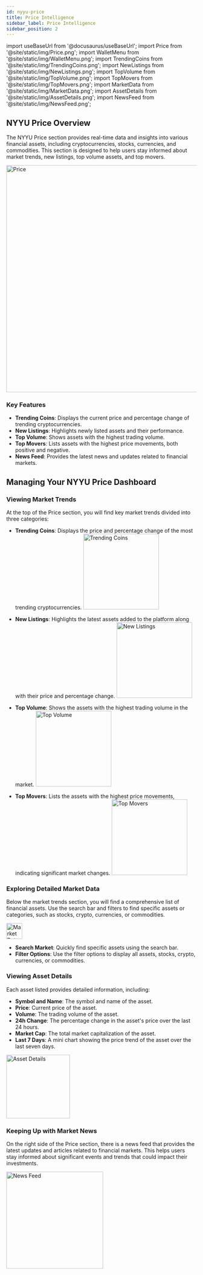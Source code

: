 ```yaml
---
id: nyyu-price
title: Price Intelligence
sidebar_label: Price Intelligence
sidebar_position: 2
---
```


import useBaseUrl from '@docusaurus/useBaseUrl';
import Price from '@site/static/img/Price.png';
import WalletMenu from '@site/static/img/WalletMenu.png';
import TrendingCoins from '@site/static/img/TrendingCoins.png';
import NewListings from '@site/static/img/NewListings.png';
import TopVolume from '@site/static/img/TopVolume.png';
import TopMovers from '@site/static/img/TopMovers.png';
import MarketData from '@site/static/img/MarketData.png';
import AssetDetails from '@site/static/img/AssetDetails.png';
import NewsFeed from '@site/static/img/NewsFeed.png';


## NYYU Price Overview

The NYYU Price section provides real-time data and insights into various financial assets, including cryptocurrencies, stocks, currencies, and commodities. This section is designed to help users stay informed about market trends, new listings, top volume assets, and top movers.

<img src={Price} alt="Price" height="600" />

### Key Features

- **Trending Coins**: Displays the current price and percentage change of trending cryptocurrencies.
- **New Listings**: Highlights newly listed assets and their performance.
- **Top Volume**: Shows assets with the highest trading volume.
- **Top Movers**: Lists assets with the highest price movements, both positive and negative.
- **News Feed**: Provides the latest news and updates related to financial markets.

## Managing Your NYYU Price Dashboard

### Viewing Market Trends

At the top of the Price section, you will find key market trends divided into three categories:

- **Trending Coins**: Displays the price and percentage change of the most trending cryptocurrencies.
  <img src={TrendingCoins} alt="Trending Coins" height="200" />
  
- **New Listings**: Highlights the latest assets added to the platform along with their price and percentage change.
  <img src={NewListings} alt="New Listings" height="200" />

- **Top Volume**: Shows the assets with the highest trading volume in the market.
  <img src={TopVolume} alt="Top Volume" height="200" />

- **Top Movers**: Lists the assets with the highest price movements, indicating significant market changes.
  <img src={TopMovers} alt="Top Movers" height="200" />

### Exploring Detailed Market Data

Below the market trends section, you will find a comprehensive list of financial assets. Use the search bar and filters to find specific assets or categories, such as stocks, crypto, currencies, or commodities.

<img src={MarketData} alt="Market Data" height="42" />

- **Search Market**: Quickly find specific assets using the search bar.
- **Filter Options**: Use the filter options to display all assets, stocks, crypto, currencies, or commodities.

### Viewing Asset Details

Each asset listed provides detailed information, including:

- **Symbol and Name**: The symbol and name of the asset.
- **Price**: Current price of the asset.
- **Volume**: The trading volume of the asset.
- **24h Change**: The percentage change in the asset's price over the last 24 hours.
- **Market Cap**: The total market capitalization of the asset.
- **Last 7 Days**: A mini chart showing the price trend of the asset over the last seven days.

<img src={AssetDetails} alt="Asset Details" height="168" />

### Keeping Up with Market News

On the right side of the Price section, there is a news feed that provides the latest updates and articles related to financial markets. This helps users stay informed about significant events and trends that could impact their investments.

<img src={NewsFeed} alt="News Feed" height="256" />
